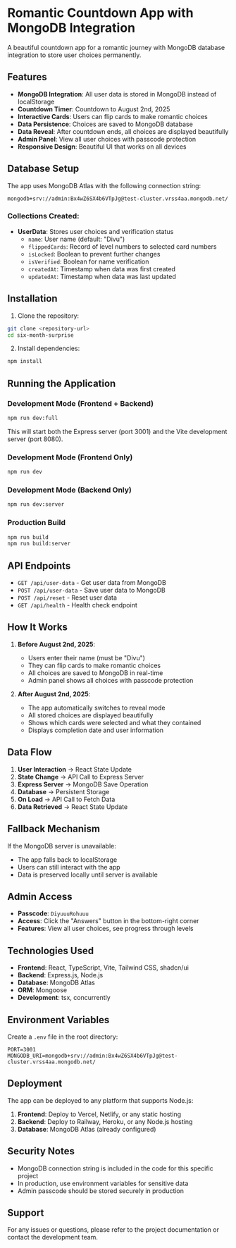 # Romantic Countdown App with MongoDB Integration

A beautiful countdown app for a romantic journey with MongoDB database integration to store user choices permanently.

<!-- Deployment trigger: Updated on $(date) -->
<!-- Triggering deployment with JavaScript build approach -->

## Features

- **MongoDB Integration**: All user data is stored in MongoDB instead of localStorage
- **Countdown Timer**: Countdown to August 2nd, 2025
- **Interactive Cards**: Users can flip cards to make romantic choices
- **Data Persistence**: Choices are saved to MongoDB database
- **Data Reveal**: After countdown ends, all choices are displayed beautifully
- **Admin Panel**: View all user choices with passcode protection
- **Responsive Design**: Beautiful UI that works on all devices

## Database Setup

The app uses MongoDB Atlas with the following connection string:
```
mongodb+srv://admin:Bx4wZ6SX4b6VTpJg@test-cluster.vrss4aa.mongodb.net/
```

### Collections Created:
- **UserData**: Stores user choices and verification status
  - `name`: User name (default: "Divu")
  - `flippedCards`: Record of level numbers to selected card numbers
  - `isLocked`: Boolean to prevent further changes
  - `isVerified`: Boolean for name verification
  - `createdAt`: Timestamp when data was first created
  - `updatedAt`: Timestamp when data was last updated

## Installation

1. Clone the repository:
```bash
git clone <repository-url>
cd six-month-surprise
```

2. Install dependencies:
```bash
npm install
```

## Running the Application

### Development Mode (Frontend + Backend)
```bash
npm run dev:full
```

This will start both the Express server (port 3001) and the Vite development server (port 8080).

### Development Mode (Frontend Only)
```bash
npm run dev
```

### Development Mode (Backend Only)
```bash
npm run dev:server
```

### Production Build
```bash
npm run build
npm run build:server
```

## API Endpoints

- `GET /api/user-data` - Get user data from MongoDB
- `POST /api/user-data` - Save user data to MongoDB
- `POST /api/reset` - Reset user data
- `GET /api/health` - Health check endpoint

## How It Works

1. **Before August 2nd, 2025**:
   - Users enter their name (must be "Divu")
   - They can flip cards to make romantic choices
   - All choices are saved to MongoDB in real-time
   - Admin panel shows all choices with passcode protection

2. **After August 2nd, 2025**:
   - The app automatically switches to reveal mode
   - All stored choices are displayed beautifully
   - Shows which cards were selected and what they contained
   - Displays completion date and user information

## Data Flow

1. **User Interaction** → React State Update
2. **State Change** → API Call to Express Server
3. **Express Server** → MongoDB Save Operation
4. **Database** → Persistent Storage
5. **On Load** → API Call to Fetch Data
6. **Data Retrieved** → React State Update

## Fallback Mechanism

If the MongoDB server is unavailable:
- The app falls back to localStorage
- Users can still interact with the app
- Data is preserved locally until server is available

## Admin Access

- **Passcode**: `DiyuuuRohuuu`
- **Access**: Click the "Answers" button in the bottom-right corner
- **Features**: View all user choices, see progress through levels

## Technologies Used

- **Frontend**: React, TypeScript, Vite, Tailwind CSS, shadcn/ui
- **Backend**: Express.js, Node.js
- **Database**: MongoDB Atlas
- **ORM**: Mongoose
- **Development**: tsx, concurrently

## Environment Variables

Create a `.env` file in the root directory:
```env
PORT=3001
MONGODB_URI=mongodb+srv://admin:Bx4wZ6SX4b6VTpJg@test-cluster.vrss4aa.mongodb.net/
```

## Deployment

The app can be deployed to any platform that supports Node.js:

1. **Frontend**: Deploy to Vercel, Netlify, or any static hosting
2. **Backend**: Deploy to Railway, Heroku, or any Node.js hosting
3. **Database**: MongoDB Atlas (already configured)

## Security Notes

- MongoDB connection string is included in the code for this specific project
- In production, use environment variables for sensitive data
- Admin passcode should be stored securely in production

## Support

For any issues or questions, please refer to the project documentation or contact the development team.
